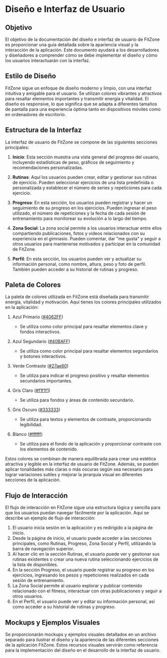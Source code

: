 # Diseño e Interfaz de Usuario 

## Objetivo
El objetivo de la documentación del diseño e interfaz de usuario de FitZone es proporcionar una guía detallada sobre la apariencia visual y la interacción de la aplicación. Este documento ayudará a los desarrolladores y diseñadores a comprender cómo se debe implementar el diseño y cómo los usuarios interactuarán con la interfaz.

## Estilo de Diseño
FitZone sigue un enfoque de diseño moderno y limpio, con una interfaz intuitiva y amigable para el usuario. Se utilizan colores vibrantes y atractivos para resaltar elementos importantes y transmitir energía y vitalidad. El diseño es responsive, lo que significa que se adapta a diferentes tamaños de pantalla para una experiencia óptima tanto en dispositivos móviles como en ordenadores de escritorio.

## Estructura de la Interfaz
La interfaz de usuario de FitZone se compone de las siguientes secciones principales:

1. **Inicio**: Esta sección muestra una vista general del progreso del usuario, incluyendo estadísticas de peso, gráficos de seguimiento y recomendaciones personalizadas.

2. **Rutinas**: Aquí los usuarios pueden crear, editar y gestionar sus rutinas de ejercicio. Pueden seleccionar ejercicios de una lista predefinida o personalizada y establecer el número de series y repeticiones para cada ejercicio.

3. **Progreso**: En esta sección, los usuarios pueden registrar y hacer un seguimiento de su progreso en los ejercicios. Pueden ingresar el peso utilizado, el número de repeticiones y la fecha de cada sesión de entrenamiento para monitorear su evolución a lo largo del tiempo.

4. **Zona Social**: La zona social permite a los usuarios interactuar entre ellos compartiendo publicaciones, fotos y videos relacionados con su experiencia en el gimnasio. Pueden comentar, dar "me gusta" y seguir a otros usuarios para mantenerse motivados y participar en la comunidad de FitZone.

5. **Perfil**: En esta sección, los usuarios pueden ver y actualizar su información personal, como nombre, altura, peso y foto de perfil. También pueden acceder a su historial de rutinas y progreso.

## Paleta de Colores

La paleta de colores utilizada en FitZone está diseñada para transmitir energía, vitalidad y motivación. Aquí tienes los colores principales utilizados en la aplicación:

1. Azul Primario ([#4062FF](https://www.color-hex.com/color/4062FF))
   - Se utiliza como color principal para resaltar elementos clave y fondos interactivos.

2. Azul Segundario ([#40BAFF](https://www.color-hex.com/color/40BAFF))
   - Se utiliza como color principal para resaltar elementos segundarios y botones interactivos.

3. Verde Contraste ([#27ae60](https://www.color-hex.com/color/27ae60))
   - Se utiliza para indicar el progreso positivo y resaltar elementos secundarios importantes.

4. Gris Claro ([#f1f1f1](https://www.color-hex.com/color/f1f1f1))
   - Se utiliza para fondos y áreas de contenido secundario.

5. Gris Oscuro ([#333333](https://www.color-hex.com/color/333333))
   - Se utiliza para textos y elementos de contraste, proporcionando legibilidad.

6. Blanco ([#ffffff](https://www.color-hex.com/color/ffffff))
   - Se utiliza para el fondo de la aplicación y proporcionar contraste con los elementos de contenido.

Estos colores se combinan de manera equilibrada para crear una estética atractiva y legible en la interfaz de usuario de FitZone. Además, se pueden aplicar tonalidades más claras o más oscuras según sea necesario para lograr variaciones sutiles y mejorar la jerarquía visual en diferentes secciones de la aplicación.

## Flujo de Interacción
El flujo de interacción en FitZone sigue una estructura lógica y sencilla para que los usuarios puedan navegar fácilmente por la aplicación. Aquí se describe un ejemplo de flujo de interacción:

1. El usuario inicia sesión en la aplicación y es redirigido a la página de inicio.
2. Desde la página de inicio, el usuario puede acceder a las secciones principales, como Rutinas, Progreso, Zona Social y Perfil, utilizando la barra de navegación superior.
3. Al hacer clic en la sección Rutinas, el usuario puede ver y gestionar sus rutinas existentes o crear una nueva rutina seleccionando ejercicios de la lista de disponibles.
4. En la sección Progreso, el usuario puede registrar su progreso en los ejercicios, ingresando los pesos y repeticiones realizados en cada sesión de entrenamiento.
5. La Zona Social permite al usuario explorar y publicar contenido relacionado con el fitness, interactuar con otras publicaciones y seguir a otros usuarios.
6. En el Perfil, el usuario puede ver y editar su información personal, así como acceder a su historial de rutinas y progreso.

## Mockups y Ejemplos Visuales


Se proporcionarán mockups y ejemplos visuales detallados en un archivo separado para ilustrar el diseño y la apariencia de las diferentes secciones de la aplicación FitZone. Estos recursos visuales servirán como referencia para la implementación del diseño en el desarrollo de la interfaz de usuario.
